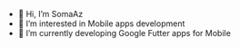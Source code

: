 - 👋 Hi, I’m SomaAz
- 👀 I’m interested in Mobile apps development 
- 🌱 I’m currently developing Google Futter apps for Mobile 

<!---
SomaAz/SomaAz is a ✨ special ✨ repository because its `README.md` (this file) appears on your GitHub profile.
You can click the Preview link to take a look at your changes.
--->
